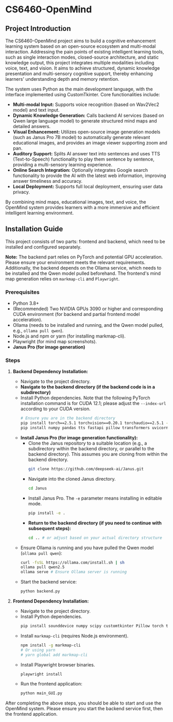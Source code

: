 # CS6460-OpenMind

## Project Introduction

The CS6460-OpenMind project aims to build a cognitive enhancement learning system based on an open-source ecosystem and multi-modal interaction. Addressing the pain points of existing intelligent learning tools, such as single interaction modes, closed-source architecture, and static knowledge output, this project integrates multiple modalities including voice, text, and vision. It aims to achieve structured, dynamic knowledge presentation and multi-sensory cognitive support, thereby enhancing learners' understanding depth and memory retention.

The system uses Python as the main development language, with the interface implemented using CustomTkinter. Core functionalities include:

*   **Multi-modal Input:** Supports voice recognition (based on Wav2Vec2 model) and text input.
*   **Dynamic Knowledge Generation:** Calls backend AI services (based on Qwen large language model) to generate structured mind maps and detailed answers.
*   **Visual Enhancement:** Utilizes open-source image generation models (such as Janus Pro 7B model) to automatically generate relevant educational images, and provides an image viewer supporting zoom and pan.
*   **Auditory Support:** Splits AI answer text into sentences and uses TTS (Text-to-Speech) functionality to play them sentence by sentence, providing a multi-sensory learning experience.
*   **Online Search Integration:** Optionally integrates Google search functionality to provide the AI with the latest web information, improving answer timeliness and accuracy.
*   **Local Deployment:** Supports full local deployment, ensuring user data privacy.

By combining mind maps, educational images, text, and voice, the OpenMind system provides learners with a more immersive and efficient intelligent learning environment.

## Installation Guide

This project consists of two parts: frontend and backend, which need to be installed and configured separately.

**Note:** The backend part relies on PyTorch and potential GPU acceleration. Please ensure your environment meets the relevant requirements. Additionally, the backend depends on the Ollama service, which needs to be installed and the Qwen model pulled beforehand. The frontend's mind map generation relies on `markmap-cli` and `Playwright`.

### Prerequisites

*   Python 3.8+
*   (Recommended) Two NVIDIA GPUs 3090 or higher and corresponding CUDA environment (for backend and partial frontend model acceleration).
*   Ollama (needs to be installed and running, and the Qwen model pulled, e.g., `ollama pull qwen`).
*   Node.js and npm or yarn (for installing markmap-cli).
*   Playwright (for mind map screenshots).
*   **Janus Pro (for image generation)**

### Steps

1.  **Backend Dependency Installation:**
    *   Navigate to the project directory.
    *   **Navigate to the backend directory (if the backend code is in a subdirectory)**
    *   Install Python dependencies. Note that the following PyTorch installation command is for CUDA 12.1; please adjust the `--index-url` according to your CUDA version.
        ```bash
        # Ensure you are in the backend directory
        pip install torch==2.5.1 torchvision==0.20.1 torchaudio==2.5.1 --index-url https://download.pytorch.org/whl/cu121
        pip install numpy pandas tts fastapi pillow transformers uvicorn huggingface_hub ollama
        ```
    *   **Install Janus Pro (for image generation functionality):**
        *   Clone the Janus repository to a suitable location (e.g., a subdirectory within the backend directory, or parallel to the backend directory). This assumes you are cloning from within the backend directory.
            ```bash
            git clone https://github.com/deepseek-ai/Janus.git
            ```
        *   Navigate into the cloned Janus directory.
            ```bash
            cd Janus
            ```
        *   Install Janus Pro. The `-e` parameter means installing in editable mode.
            ```bash
            pip install -e .
            ```
        *   **Return to the backend directory (if you need to continue with subsequent steps):**
            ```bash
            cd .. # or adjust based on your actual directory structure
            ```
    *   Ensure Ollama is running and you have pulled the Qwen model (`ollama pull qwen`):
        ```bash
        curl -fsSL https://ollama.com/install.sh | sh
        ollama pull qwen2.5
        ollama serve # Ensure Ollama server is running
        ```
    *   Start the backend service:
        ```bash
        python backend.py
        ```

2.  **Frontend Dependency Installation:**
    *   Navigate to the project directory.
    *   Install Python dependencies.
        ```bash
        pip install sounddevice numpy scipy customtkinter Pillow torch transformers googlesearch-python requests readability-lxml
        ```
    *   Install `markmap-cli` (requires Node.js environment).
        ```bash
        npm install -g markmap-cli
        # Or using yarn
        # yarn global add markmap-cli
        ```
    *   Install Playwright browser binaries.
        ```bash
        playwright install
        ```
    *   Run the frontend application:
        ```bash
        python main_GUI.py
        ```

After completing the above steps, you should be able to start and use the OpenMind system. Please ensure you start the backend service first, then the frontend application.

